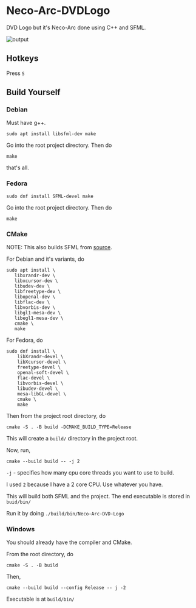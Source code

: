 # Neco-Arc-DVDLogo
DVD Logo but it's Neco-Arc done using C++ and SFML.

![output](https://github.com/adenosinetp10/Neco-Arc-DVDLogo/blob/main/res/output.gif)

## Hotkeys

Press `S`

## Build Yourself
### Debian
Must have g++.

  ```sudo apt install libsfml-dev make```
  
 Go into the root project directory. 
 Then do 
 
 ```make```
 
 that's all.

 ### Fedora
 ```sudo dnf install SFML-devel make```

 Go into the root project directory. 
 Then do 
 
 ```make```

 ### CMake

 NOTE: This also builds SFML from [source](https://github.com/SFML/SFML.git).

 For Debian and it's variants, do
 ```
sudo apt install \
    libxrandr-dev \
    libxcursor-dev \
    libudev-dev \
    libfreetype-dev \
    libopenal-dev \
    libflac-dev \
    libvorbis-dev \
    libgl1-mesa-dev \
    libegl1-mesa-dev \
    cmake \
    make
```
For Fedora, do
```
sudo dnf install \
    libXrandr-devel \
    libXcursor-devel \
    freetype-devel \
    openal-soft-devel \
    flac-devel \
    libvorbis-devel \
    libudev-devel \
    mesa-libGL-devel \
    cmake \
    make
```
Then from the project root directory, do

```cmake -S . -B build -DCMAKE_BUILD_TYPE=Release```

This will create a `build/` directory in the project root.

Now, run,

```cmake --build build -- -j 2```

`-j` - specifies how many cpu core threads you want to use to build. 

I used `2` because I have a 2 core CPU. Use whatever you have.

This will build both SFML and the project. The end executable is stored in `buid/bin/`

Run it by doing
```./build/bin/Neco-Arc-DVD-Logo```


 ### Windows
 
You should already have the compiler and CMake.

From the root directory, do
```
cmake -S . -B build
```
Then,

```
cmake --build build --config Release -- j -2
```

Executable is at `build/bin/`